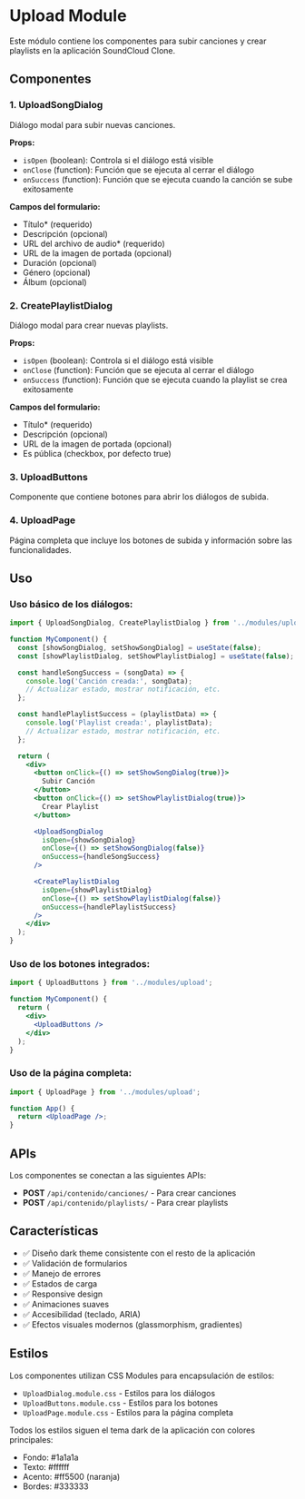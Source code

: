 # Upload Module

Este módulo contiene los componentes para subir canciones y crear playlists en la aplicación SoundCloud Clone.

## Componentes

### 1. UploadSongDialog
Diálogo modal para subir nuevas canciones.

**Props:**
- `isOpen` (boolean): Controla si el diálogo está visible
- `onClose` (function): Función que se ejecuta al cerrar el diálogo
- `onSuccess` (function): Función que se ejecuta cuando la canción se sube exitosamente

**Campos del formulario:**
- Título* (requerido)
- Descripción (opcional)
- URL del archivo de audio* (requerido)
- URL de la imagen de portada (opcional)
- Duración (opcional)
- Género (opcional)
- Álbum (opcional)

### 2. CreatePlaylistDialog
Diálogo modal para crear nuevas playlists.

**Props:**
- `isOpen` (boolean): Controla si el diálogo está visible
- `onClose` (function): Función que se ejecuta al cerrar el diálogo
- `onSuccess` (function): Función que se ejecuta cuando la playlist se crea exitosamente

**Campos del formulario:**
- Título* (requerido)
- Descripción (opcional)
- URL de la imagen de portada (opcional)
- Es pública (checkbox, por defecto true)

### 3. UploadButtons
Componente que contiene botones para abrir los diálogos de subida.

### 4. UploadPage
Página completa que incluye los botones de subida y información sobre las funcionalidades.

## Uso

### Uso básico de los diálogos:

```jsx
import { UploadSongDialog, CreatePlaylistDialog } from '../modules/upload';

function MyComponent() {
  const [showSongDialog, setShowSongDialog] = useState(false);
  const [showPlaylistDialog, setShowPlaylistDialog] = useState(false);

  const handleSongSuccess = (songData) => {
    console.log('Canción creada:', songData);
    // Actualizar estado, mostrar notificación, etc.
  };

  const handlePlaylistSuccess = (playlistData) => {
    console.log('Playlist creada:', playlistData);
    // Actualizar estado, mostrar notificación, etc.
  };

  return (
    <div>
      <button onClick={() => setShowSongDialog(true)}>
        Subir Canción
      </button>
      <button onClick={() => setShowPlaylistDialog(true)}>
        Crear Playlist
      </button>

      <UploadSongDialog
        isOpen={showSongDialog}
        onClose={() => setShowSongDialog(false)}
        onSuccess={handleSongSuccess}
      />

      <CreatePlaylistDialog
        isOpen={showPlaylistDialog}
        onClose={() => setShowPlaylistDialog(false)}
        onSuccess={handlePlaylistSuccess}
      />
    </div>
  );
}
```

### Uso de los botones integrados:

```jsx
import { UploadButtons } from '../modules/upload';

function MyComponent() {
  return (
    <div>
      <UploadButtons />
    </div>
  );
}
```

### Uso de la página completa:

```jsx
import { UploadPage } from '../modules/upload';

function App() {
  return <UploadPage />;
}
```

## APIs

Los componentes se conectan a las siguientes APIs:

- **POST** `/api/contenido/canciones/` - Para crear canciones
- **POST** `/api/contenido/playlists/` - Para crear playlists

## Características

- ✅ Diseño dark theme consistente con el resto de la aplicación
- ✅ Validación de formularios
- ✅ Manejo de errores
- ✅ Estados de carga
- ✅ Responsive design
- ✅ Animaciones suaves
- ✅ Accesibilidad (teclado, ARIA)
- ✅ Efectos visuales modernos (glassmorphism, gradientes)

## Estilos

Los componentes utilizan CSS Modules para encapsulación de estilos:

- `UploadDialog.module.css` - Estilos para los diálogos
- `UploadButtons.module.css` - Estilos para los botones
- `UploadPage.module.css` - Estilos para la página completa

Todos los estilos siguen el tema dark de la aplicación con colores principales:
- Fondo: #1a1a1a
- Texto: #ffffff
- Acento: #ff5500 (naranja)
- Bordes: #333333
